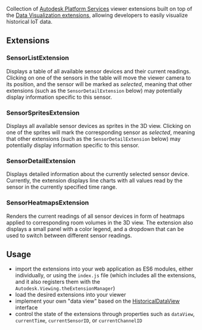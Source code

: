 Collection of [Autodesk Platform Services](https://aps.autodesk.com) viewer extensions built on top of
the [Data Visualization extensions](https://forge.autodesk.com/en/docs/dataviz/v1/developers_guide/introduction/overview/),
allowing developers to easily visualize historical IoT data.

## Extensions

### SensorListExtension

Displays a table of all available sensor devices and their current readings. Clicking on one of the sensors in the table
will move the viewer camera to its position, and the sensor will be marked as _selected_, meaning that other extensions
(such as the `SensorDetailExtension` below) may potentially display information specific to this sensor.

### SensorSpritesExtension

Displays all available sensor devices as sprites in the 3D view. Clicking on one of the sprites will mark the corresponding
sensor as _selected_, meaning that other extensions (such as the `SensorDetailExtension` below) may potentially display
information specific to this sensor.

### SensorDetailExtension

Displays detailed information about the currently selected sensor device. Currently, the extension displays line charts
with all values read by the sensor in the currently specified time range.

### SensorHeatmapsExtension

Renders the current readings of all sensor devices in form of heatmaps applied to corresponding room volumes in the 3D view.
The extension also displays a small panel with a color legend, and a dropdown that can be used to switch between different
sensor readings.

## Usage

- import the extensions into your web application as ES6 modules, either individually, or using the `index.js` file (which includes
all the extensions, and it also registers them with the `Autodesk.Viewing.theExtensionManager`)
- load the desired extensions into your viewer
- implement your own "data view" based on the [HistoricalDataView](./HistoricalDataView.d.ts) interface
- control the state of the extensions through properties such as `dataView`, `currentTime`, `currentSensorID`, or `currentChannelID`
